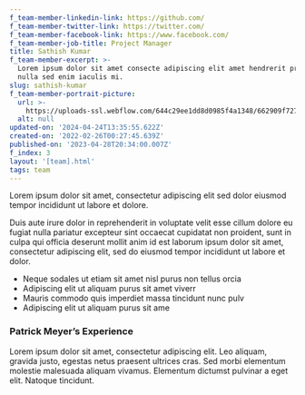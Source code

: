 ```yaml
---
f_team-member-linkedin-link: https://github.com/
f_team-member-twitter-link: https://twitter.com/
f_team-member-facebook-link: https://www.facebook.com/
f_team-member-job-title: Project Manager
title: Sathish Kumar
f_team-member-excerpt: >-
  Lorem ipsum dolor sit amet consecte adipiscing elit amet hendrerit pretium
  nulla sed enim iaculis mi.
slug: sathish-kumar
f_team-member-portrait-picture:
  url: >-
    https://uploads-ssl.webflow.com/644c29ee1dd8d0985f4a1348/662909f7279d66b771fef669_satheesh.png
  alt: null
updated-on: '2024-04-24T13:35:55.622Z'
created-on: '2022-02-26T00:27:45.639Z'
published-on: '2023-04-28T20:34:00.007Z'
f_index: 3
layout: '[team].html'
tags: team
---
```


Lorem ipsum dolor sit amet, consectetur adipiscing elit sed dolor eiusmod tempor incididunt ut labore et dolore.

Duis aute irure dolor in reprehenderit in voluptate velit esse cillum dolore eu fugiat nulla pariatur excepteur sint occaecat cupidatat non proident, sunt in culpa qui officia deserunt mollit anim id est laborum ipsum dolor sit amet, consectetur adipiscing elit, sed do eiusmod tempor incididunt ut labore et dolor.

*   Neque sodales ut etiam sit amet nisl purus non tellus orcia
*   Adipiscing elit ut aliquam purus sit amet viverr
*   Mauris commodo quis imperdiet massa tincidunt nunc pulv
*   Adipiscing elit ut aliquam purus sit ame

### Patrick Meyer’s Experience

Lorem ipsum dolor sit amet, consectetur adipiscing elit. Leo aliquam, gravida justo, egestas netus praesent ultrices cras. Sed morbi elementum molestie malesuada aliquam vivamus. Elementum dictumst pulvinar a eget elit. Natoque tincidunt.
